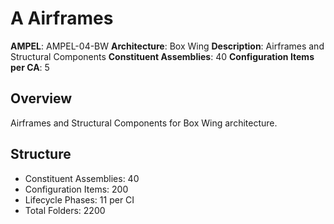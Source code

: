 # A Airframes

**AMPEL**: AMPEL-04-BW
**Architecture**: Box Wing
**Description**: Airframes and Structural Components
**Constituent Assemblies**: 40
**Configuration Items per CA**: 5

## Overview
Airframes and Structural Components for Box Wing architecture.

## Structure
- Constituent Assemblies: 40
- Configuration Items: 200
- Lifecycle Phases: 11 per CI
- Total Folders: 2200
